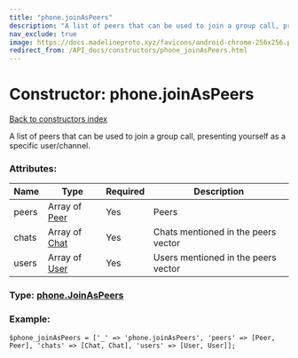```yaml
---
title: "phone.joinAsPeers"
description: "A list of peers that can be used to join a group call, presenting yourself as a specific user/channel."
nav_exclude: true
image: https://docs.madelineproto.xyz/favicons/android-chrome-256x256.png
redirect_from: /API_docs/constructors/phone_joinAsPeers.html
---
```

# Constructor: phone.joinAsPeers  
[Back to constructors index](/API_docs/constructors/index.html)



A list of peers that can be used to join a group call, presenting yourself as a specific user/channel.

### Attributes:

| Name     |    Type       | Required | Description |
|----------|---------------|----------|-------------|
|peers|Array of [Peer](/API_docs/types/Peer.html) | Yes|Peers|
|chats|Array of [Chat](/API_docs/types/Chat.html) | Yes|Chats mentioned in the peers vector|
|users|Array of [User](/API_docs/types/User.html) | Yes|Users mentioned in the peers vector|



### Type: [phone.JoinAsPeers](/API_docs/types/phone.JoinAsPeers.html)


### Example:

```
$phone_joinAsPeers = ['_' => 'phone.joinAsPeers', 'peers' => [Peer, Peer], 'chats' => [Chat, Chat], 'users' => [User, User]];
```  
